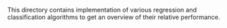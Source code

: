 This directory contains implementation of various regression and classification algorithms to get an overview of their relative performance.